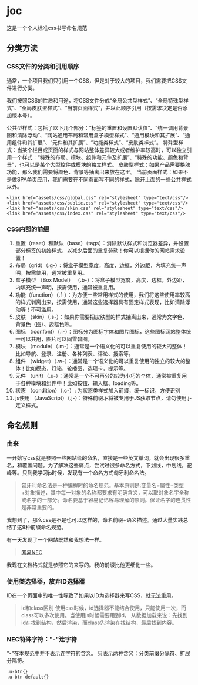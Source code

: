 # joc
这是一个个人标准css书写命名规范

## 分类方法

### CSS文件的分类和引用顺序

通常，一个项目我们只引用一个CSS，但是对于较大的项目，我们需要把CSS文件进行分类。

我们按照CSS的性质和用途，将CSS文件分成“全局公共型样式”、“全局特殊型样式”、“全局皮肤型样式”、“当前页面样式”，并以此顺序引用（按需求决定是否添加版本号）。

公共型样式：包括了以下几个部分：“标签的重置和设置默认值”、“统一调用背景图和清除浮动”、“网站通用布局和常用盒子模型样式”、“通用模块和其扩展”、“通用组件和其扩展”、“元件和其扩展”、“功能类样式”、“皮肤类样式”。
特殊型样式：当某个栏目或页面的样式与网站整体差异较大或者维护率较高时，可以独立引用一个样式：“特殊的布局、模块、组件和元件及扩展”、“特殊的功能、颜色和背景”，也可以是某个大型控件或模块的独立样式。
皮肤型样式：如果产品需要换肤功能，那么我们需要将颜色、背景等抽离出来放在这里。
当前页面样式：如果不是做SPA单页应用，我们需要在不同页面写不同的样式，除开上面的一些公共样式以外。


```
<link href="assets/css/global.css" rel="stylesheet" type="text/css"/>
<link href="assets/css/public.css" rel="stylesheet" type="text/css"/>
<link href="assets/css/skin.css" rel="stylesheet" type="text/css"/>
<link href="assets/css/index.css" rel="stylesheet" type="text/css"/>
```

### CSS内部的前缀

1. 重置（reset）和默认（base）（tags）：消除默认样式和浏览器差异，并设置部分标签的初始样式，以减少后面的重复劳动！你可以根据你的网站需求设置！
2. 布局（grid）（.g-）：将盒子模型宽度，高度，边框，外边距，内填充统一声明，按需使用，通常被重复用。
3. 盒子模型 （Box Model） （.b-）：将盒子模型宽度，高度，边框，外边距，内填充统一声明，按需使用，通常被重复用。
4. 功能（function）（.f-）：为方便一些常用样式的使用，我们将这些使用率较高的样式剥离出来，按需使用，通常这些选择器具有固定样式表现，比如清除浮动等！不可滥用。
5. 皮肤 （skin）（.s-）：如果你需要把皮肤型的样式抽离出来，通常为文字色、背景色（图）、边框色等。
6. 图标 （iconfont）（.i-）：图标分为图标字体和图片图标，这些图标网站整体统一可以共用，图片可以同雪碧图。
7. 模块 （module）（.m-）：通常是一个语义化的可以重复使用的较大的整体！比如导航、登录、注册、各种列表、评论、搜索等。
8. 组件 （widget）（.w-）：通常是一个语义化的可以重复使用的独立的较大的整体！比如模态，灯箱，轮播图，选项卡，提示等。
9. 元件  （unit）（.u-）：通常是一个不可再分的较为小巧的个体，通常被重复用于各种模块和组件中！比如按钮、输入框、loading等。
10. 状态  （condition）（.c-）: 为状态类样式加入前缀，统一标识，方便识别
11. js使用 （JavaScript）（.j-）：特殊前缀.j-将被专用于JS获取节点，请勿使用.j-定义样式。

## 命名规则

### 由来
一开始写css就是参照一些网站给的命名，直接是一些英文单词，就会出现很多重名，和覆盖问题。为了解决这些痛点，尝试过很多命名方式，下划线，中划线，驼峰等。只到我学习js时候，发现有一个命名方式匈牙利命名法。

> 匈牙利命名法是一种编程时的命名规范。基本原则是:变量名=属性+类型+对象描述，其中每一对象的名称都要求有明确含义，可以取对象名字全称或名字的一部分。命名要基于容易记忆容易理解的原则。保证名字的连贯性是非常重要的。

我想到了，那么css是不是也可以这样的，命名前缀+语义描述。通过大量实践总结了这9种前缀命名规范。

有一天发现了一个网站既然和我想法一样。
> [网易NEC](http://nec.netease.com/)

我现在文档格式就是参照它的来写的。我的前缀比他更细化一些。

### 使用类选择器，放弃ID选择器
ID在一个页面中的唯一性导致了如果以ID为选择器来写CSS，就无法重用。

> id和class区别
使用css时候，id选择器不能结合使用，只能使用一次，而class可以多次使用。当使用js时候需要用到id。
从数据加载来说：先找到id在找到结构，然后渲染，而class先渲染在找结构，最后找到内容。

### NEC特殊字符："-"连字符
"-"在本规范中并不表示连字符的含义。
只表示两种含义：分类前缀分隔符、扩展分隔符。

```
.u-btn{}
.u-btn-default{}
```

